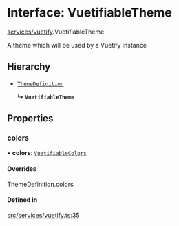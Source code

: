 # Interface: VuetifiableTheme

[services/vuetify](../modules/services_vuetify.md).VuetifiableTheme

A theme which will be used by a Vuetify instance

## Hierarchy

- [`ThemeDefinition`]( https://vuetifyjs.com/en/features/theme/#api )

  ↳ **`VuetifiableTheme`**

## Properties

### <a id="colors" name="colors"></a> colors

• **colors**: [`VuetifiableColors`](services_vuetify.VuetifiableColors.md)

#### Overrides

ThemeDefinition.colors

#### Defined in

[src/services/vuetify.ts:35](https://github.com/jakguru/vueprint/blob/a4b4af4/src/services/vuetify.ts#L35)
